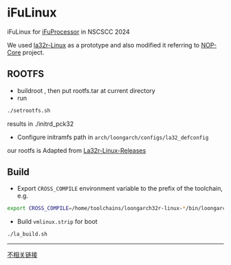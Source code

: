 # iFuLinux
iFuLinux  for [iFuProcessor]() in NSCSCC 2024

We used [la32r-Linux](https://gitee.com/loongson-edu/la32r-Linux) as a prototype and also modified it referring to [NOP-Core](https://github.com/NOP-Processor/NOP-Core) project.


## ROOTFS
- buildroot , then put rootfs.tar at current directory
- run 
```bash
./setrootfs.sh
```
results in ./initrd_pck32

- Configure initramfs path in `arch/loongarch/configs/la32_defconfig`

our rootfs is Adapted from [La32r-Linux-Releases](https://gitee.com/loongson-edu/la32r-Linux/releases/download/v0.2/initrd_d.tar.gz)


## Build
- Export `CROSS_COMPILE` environment variable to the prefix of the toolchain, e.g.

```bash
export CROSS_COMPILE=/home/toolchains/loongarch32r-linux-*/bin/loongarch32r-linux-gnusf-
```


- Build `vmlinux.strip` for boot
```bash
./la_build.sh
```

---
[不相关链接](https://www.sanguosha.com/)